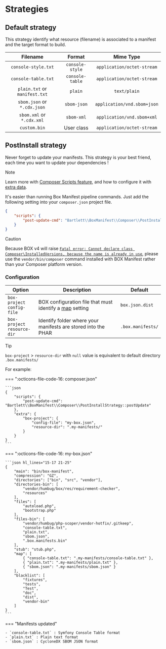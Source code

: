 <!-- markdownlint-disable MD013 MD033 MD046 -->
# Strategies

## Default strategy

This strategy identify what resource (filename) is associated to a manifest and the target format to build.

|           Filename            |     Format      |          Mime Type          |
|:-----------------------------:|:---------------:|:---------------------------:|
|      `console-style.txt`      | `console-style` | `application/octet-stream`  |
|      `console-table.txt`      | `console-table` | `application/octet-stream`  |
| `plain.txt` or `manifest.txt` |     `plain`     |        `text/plain`         |
|  `sbom.json` or `*.cdx.json`  |   `sbom-json`   | `application/vnd.sbom+json` |
|   `sbom.xml` or `*.cdx.xml`   |   `sbom-xml`    | `application/vnd.sbom+xml`  |
|         `custom.bin`          |   User class    | `application/octet-stream`  |

## PostInstall strategy

Never forget to update your manifests.
This strategy is your best friend, each time you want to update your dependencies !

> [!NOTE]
>
> Learn more with [Composer Scripts feature](https://getcomposer.org/doc/articles/scripts.md),
> and how to configure it with [extra data](https://getcomposer.org/doc/04-schema.md#extra).

It's easier than running Box Manifest pipeline commands. Just add the following setting into your `composer.json` project file.

```json
{
    "scripts": {
        "post-update-cmd": "Bartlett\\BoxManifest\\Composer\\PostInstallStrategy::postUpdate"
    }
}
```

> [!CAUTION]
>
> Because BOX v4 will raise [`Fatal error: Cannot declare class Composer\InstalledVersions, because the name is already in use`][box-991-issue],
> please use the `vendor/bin/composer` command installed with BOX Manifest rather than your Composer platform version.

### Configuration

| Option                          | Description                                                        | Default           |
|---------------------------------|--------------------------------------------------------------------|-------------------|
| `box-project`<br>`config-file`  | BOX configuration file that must identify a [map][box-map] setting | `box.json.dist`   |
| `box-project`<br>`resource-dir` | Identify folder where your manifests are stored into the PHAR      | `.box.manifests/` |

> [!TIP]
>
> `box-project` > `resource-dir` with `null` value is equivalent to default directory `.box.manifests/`

For example:

=== ":octicons-file-code-16: composer.json"

    ```json
    {
        "scripts": {
            "post-update-cmd": "Bartlett\\BoxManifest\\Composer\\PostInstallStrategy::postUpdate"
        },
        "extra": {
            "box-project": {
                "config-file": "my-box.json",
                "resource-dir": ".my-manifests/"
            }
        }
    }
    ```

=== ":octicons-file-code-16: my-box.json"

    ```json hl_lines="15-17 21-25"
    {
        "main": "bin/box-manifest",
        "compression": "GZ",
        "directories": ["bin", "src", "vendor"],
        "directories-bin": [
            "vendor/humbug/box/res/requirement-checker",
            "resources"
        ],
        "files": [
            "autoload.php",
            "bootstrap.php"
        ],
        "files-bin": [
            "vendor/humbug/php-scoper/vendor-hotfix/.gitkeep",
            "console-table.txt",
            "plain.txt",
            "sbom.json",
            ".box.manifests.bin"
        ],
        "stub": "stub.php",
        "map": [
            { "console-table.txt": ".my-manifests/console-table.txt" },
            { "plain.txt": ".my-manifests/plain.txt" },
            { "sbom.json": ".my-manifests/sbom.json" }
        ],
        "blacklist": [
            "fixtures",
            "tests",
            "Test",
            "doc",
            "dist",
            "vendor-bin"
        ]
    }
    ```

=== "Manifests updated"

    - `console-table.txt` : Symfony Console Table format
    - `plain.txt` : Plain text format
    - `sbom.json` : CycloneDX SBOM JSON format

[box-map]: https://box-project.github.io/box/configuration/#map-map
[box-991-issue]: https://github.com/box-project/box/issues/991
